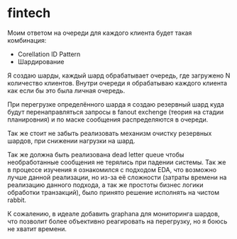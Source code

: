 # fintech


Моим ответом на очереди для каждого клиента будет такая комбинация:

- Corellation ID Pattern
- Шардирование

Я создаю шарды, каждый шард обрабатывает очередь, где загружено N количество
клиентов. Внутри очереди я обрабатываю каждого клиента как если бы это была личная 
очередь. 

При перегрузке определённого шарда я создаю резервный шард куда будут перенаправляться запросы в fanout exchenge
(теория на стадии планировния) и по маске сообщения распределяются в очереди. 

Так же стоит не забыть реализовать механизм очистку резервных шардов, при снижении нагрузки на шард. 

Так же должна быть реализована dead letter queue чтобы необработанные сообщения не терялись при падении системы. 
Так же в процессе изучения я ознакомился с подходом EDA, что возможно лучше данной реализации, но из-за её сложности 
(затраты времени на реализацию данного подхода, а так же простоты бизнес логики обработки транзакций), было принято решение
исполнять на чистом rabbit.

К сожалению, в идеале добавить graphana для мониторинга шардов, что позволит
более объективно реагировать на перегрузку, но я боюсь не хватит времени.